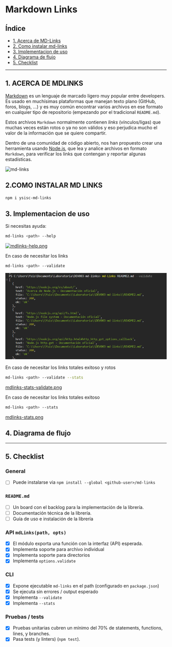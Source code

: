 # Markdown Links

## Índice

- [1. Acerca de MD-Links](#1-acerca-de-mdlinks)
- [2. Como instalar md-links](#2-como-instalar-md-links)
- [3. Implementacion de uso](#3-implementacion-de-uso)
- [4. Diagrama de flujo](#4-diagrama-de-flujo)
- [5. Checklist](#5-checklist)

---

## 1. ACERCA DE MDLINKS

[Markdown](https://es.wikipedia.org/wiki/Markdown) es un lenguaje de marcado
ligero muy popular entre developers. Es usado en muchísimas plataformas que
manejan texto plano (GitHub, foros, blogs, ...) y es muy común
encontrar varios archivos en ese formato en cualquier tipo de repositorio
(empezando por el tradicional `README.md`).

Estos archivos `Markdown` normalmente contienen _links_ (vínculos/ligas) que
muchas veces están rotos o ya no son válidos y eso perjudica mucho el valor de
la información que se quiere compartir.

Dentro de una comunidad de código abierto, nos han propuesto crear una
herramienta usando [Node.js](https://nodejs.org/), que lea y analice archivos
en formato `Markdown`, para verificar los links que contengan y reportar
algunas estadísticas.

![md-links](https://user-images.githubusercontent.com/110297/42118443-b7a5f1f0-7bc8-11e8-96ad-9cc5593715a6.jpg)

## 2.COMO INSTALAR MD LINKS

```sh
npm i ysisc-md-links
```

## 3. Implementacion de uso

Si necesitas ayuda:

```sh
md-links <path> --help
```

[![mdlinks-help.png](https://i.postimg.cc/Ghv164nL/mdlinks-help.png)](https://postimg.cc/ZCYgdKq2)

En caso de necesitar los links

```sh
md-links <path> --validate
```

![Getting Started](https://raw.githubusercontent.com/YsisC/DEV003-md-links/main/img/mdlinks%20validate..png)

En caso de necesitar los links totales exitoso y rotos

```sh
md-links <path> --validate --stats
```

[mdlinks-stats-validate.png](https://postimg.cc/FdscxqJr)

En caso de necesitar los links totales exitoso

```sh
md-links <path> --stats
```

[mdlinks-stats.png](https://postimg.cc/dL0H0HHK)

## 4. Diagrama de flujo

---

## 5. Checklist

### General

- [ ] Puede instalarse via `npm install --global <github-user>/md-links`

### `README.md`

- [ ] Un board con el backlog para la implementación de la librería.
- [ ] Documentación técnica de la librería.
- [ ] Guía de uso e instalación de la librería

### API `mdLinks(path, opts)`

- [x] El módulo exporta una función con la interfaz (API) esperada.
- [x] Implementa soporte para archivo individual
- [x] Implementa soporte para directorios
- [x] Implementa `options.validate`

### CLI

- [x] Expone ejecutable `md-links` en el path (configurado en `package.json`)
- [x] Se ejecuta sin errores / output esperado
- [x] Implementa `--validate`
- [x] Implementa `--stats`

### Pruebas / tests

- [x] Pruebas unitarias cubren un mínimo del 70% de statements, functions,
      lines, y branches.
- [x] Pasa tests (y linters) (`npm test`).
